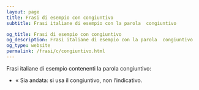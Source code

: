 ```yaml
---
layout: page
title: Frasi di esempio con congiuntivo 
subtitle: Frasi italiane di esempio con la parola  congiuntivo

og_title: Frasi di esempio con congiuntivo 
og_description: Frasi italiane di esempio con la parola  congiuntivo
og_type: website
permalink: /frasi/c/congiuntivo.html
---
```


Frasi italiane di esempio contenenti la parola congiuntivo:


- « Sia andata: si usa il congiuntivo, non l’indicativo.
